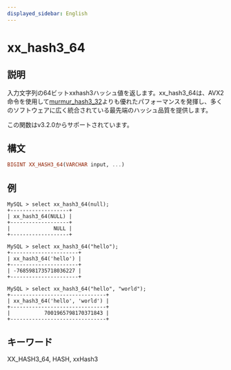 ```yaml
---
displayed_sidebar: English
---
```


# xx_hash3_64

## 説明

入力文字列の64ビットxxhash3ハッシュ値を返します。xx_hash3_64は、AVX2命令を使用して[murmur_hash3_32](./murmur_hash3_32.md)よりも優れたパフォーマンスを発揮し、多くのソフトウェアに広く統合されている最先端のハッシュ品質を提供します。

この関数はv3.2.0からサポートされています。

## 構文

```Haskell
BIGINT XX_HASH3_64(VARCHAR input, ...)
```

## 例

```Plain Text
MySQL > select xx_hash3_64(null);
+-------------------+
| xx_hash3_64(NULL) |
+-------------------+
|              NULL |
+-------------------+

MySQL > select xx_hash3_64("hello");
+----------------------+
| xx_hash3_64('hello') |
+----------------------+
| -7685981735718036227 |
+----------------------+

MySQL > select xx_hash3_64("hello", "world");
+-------------------------------+
| xx_hash3_64('hello', 'world') |
+-------------------------------+
|           7001965798170371843 |
+-------------------------------+
```

## キーワード

XX_HASH3_64, HASH, xxHash3
